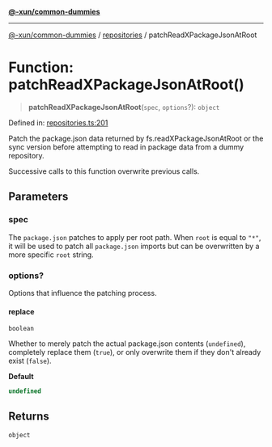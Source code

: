 [**@-xun/common-dummies**](../../README.md)

***

[@-xun/common-dummies](../../README.md) / [repositories](../README.md) / patchReadXPackageJsonAtRoot

# Function: patchReadXPackageJsonAtRoot()

> **patchReadXPackageJsonAtRoot**(`spec`, `options`?): `object`

Defined in: [repositories.ts:201](https://github.com/Xunnamius/test-utils/blob/5ff40c77a98ed0a1d0df44772fe12318f1efb439/packages/common-dummies/src/repositories.ts#L201)

Patch the package.json data returned by fs.readXPackageJsonAtRoot or
the sync version before attempting to read in package data from a dummy
repository.

Successive calls to this function overwrite previous calls.

## Parameters

### spec

The `package.json` patches to apply per root path. When `root` is equal to
`"*"`, it will be used to patch all `package.json` imports but can be
overwritten by a more specific `root` string.

### options?

Options that influence the patching process.

#### replace

`boolean`

Whether to merely patch the actual package.json contents (`undefined`),
completely replace them (`true`), or only overwrite them if they don't
already exist (`false`).

**Default**

```ts
undefined
```

## Returns

`object`
